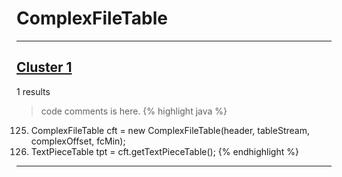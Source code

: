 # ComplexFileTable

***

## [Cluster 1](./1)
1 results
> code comments is here.
{% highlight java %}
125. ComplexFileTable cft = new ComplexFileTable(header, tableStream, complexOffset, fcMin);
126. TextPieceTable tpt = cft.getTextPieceTable();
{% endhighlight %}

***

